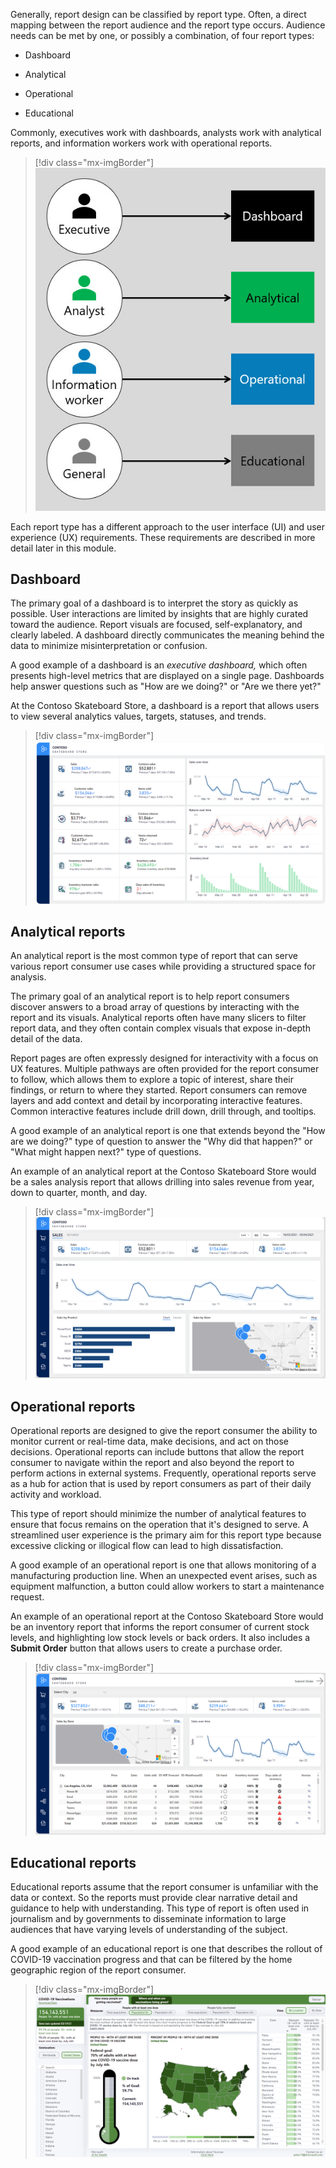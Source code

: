 Generally, report design can be classified by report type. Often, a direct mapping between the report audience and the report type occurs. Audience needs can be met by one, or possibly a combination, of four report types:

- Dashboard

- Analytical

- Operational

- Educational

Commonly, executives work with dashboards, analysts work with analytical reports, and information workers work with operational reports.

> [!div class="mx-imgBorder"]
> [![Image shows a diagram mapping report audiences to report types. Executive maps to dashboard; Analyst maps to Analytical; Information worker maps to Operational.](../media/3-1-report-audience-map.jpg)](../media/3-1-report-audience-map.jpg#lightbox)

Each report type has a different approach to the user interface (UI) and user experience (UX) requirements. These requirements are described in more detail later in this module.

## Dashboard

The primary goal of a dashboard is to interpret the story as quickly as possible. User interactions are limited by insights that are highly curated toward the audience. Report visuals are focused, self-explanatory, and clearly labeled. A dashboard directly communicates the meaning behind the data to minimize misinterpretation or confusion.

A good example of a dashboard is an *executive dashboard,* which often presents high-level metrics that are displayed on a single page. Dashboards help answer questions such as "How are we doing?" or "Are we there yet?"

At the Contoso Skateboard Store, a dashboard is a report that allows users to view several analytics values, targets, statuses, and trends.

> [!div class="mx-imgBorder"]
> [![Image shows an example of a dashboard report type. It includes many KPI values and trends.](../media/3-2-report-type-example.png)](../media/3-2-report-type-example.png#lightbox)

## Analytical reports

An analytical report is the most common type of report that can serve various report consumer use cases while providing a structured space for analysis.

The primary goal of an analytical report is to help report consumers discover answers to a broad array of questions by interacting with the report and its visuals. Analytical reports often have many slicers to filter report data, and they often contain complex visuals that expose in-depth detail of the data.

Report pages are often expressly designed for interactivity with a focus on UX features. Multiple pathways are often provided for the report consumer to follow, which allows them to explore a topic of interest, share their findings, or return to where they started. Report consumers can remove layers and add context and detail by incorporating interactive features. Common interactive features include drill down, drill through, and tooltips.

A good example of an analytical report is one that extends beyond the "How are we doing?" type of question to answer the "Why did that happen?" or "What might happen next?" type of questions.

An example of an analytical report at the Contoso Skateboard Store would be a sales analysis report that allows drilling into sales revenue from year, down to quarter, month, and day.

> [!div class="mx-imgBorder"]
> [![Image shows an example of an analytical report. It includes a date slicer and interactive visuals to explore sales activity.](../media/3-3-report-type-analytical.png)](../media/3-3-report-type-analytical.png#lightbox)

## Operational reports

Operational reports are designed to give the report consumer the ability to monitor current or real-time data, make decisions, and act on those decisions. Operational reports can include buttons that allow the report consumer to navigate within the report and also beyond the report to perform actions in external systems. Frequently, operational reports serve as a hub for action that is used by report consumers as part of their daily activity and workload.

This type of report should minimize the number of analytical features to ensure that focus remains on the operation that it's designed to serve. A streamlined user experience is the primary aim for this report type because excessive clicking or illogical flow can lead to high dissatisfaction.

A good example of an operational report is one that allows monitoring of a manufacturing production line. When an unexpected event arises, such as equipment malfunction, a button could allow workers to start a maintenance request.

An example of an operational report at the Contoso Skateboard Store would be an inventory report that informs the report consumer of current stock levels, and highlighting low stock levels or back orders. It also includes a **Submit Order** button that allows users to create a purchase order.

> [!div class="mx-imgBorder"]
> [![Image shows an example of an operational report. It presents real-time inventory statistics, and also a button to submit an purchase order.](../media/3-4-report-type-operational.png)](../media/3-4-report-type-operational.png#lightbox)

## Educational reports

Educational reports assume that the report consumer is unfamiliar with the data or context. So the reports must provide clear narrative detail and guidance to help with understanding. This type of report is often used in journalism and by governments to disseminate information to large audiences that have varying levels of understanding of the subject.

A good example of an educational report is one that describes the rollout of COVID-19 vaccination progress and that can be filtered by the home geographic region of the report consumer.

> [!div class="mx-imgBorder"]
> [![Image shows an example of an educational report. It provides clear labels and instructions to help understand and use the report.](../media/3-5-example-educational.png)](../media/3-5-example-educational.png#lightbox)
